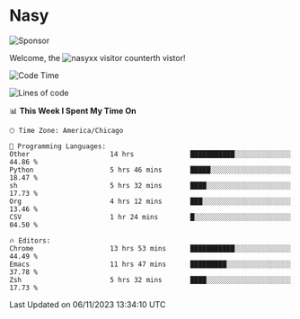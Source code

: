 # Nasy

<!--
<p align="center">
<img height="200" src="https://github-readme-stats.vercel.app/api?username=nasyxx&count_private=true&show_icons=true&theme=dracula&include_all_commits=true"/>
<img height="200" src="https://github-readme-stats.vercel.app/api/top-langs/?username=nasyxx&theme=dracula&hide=html,jupyter+notebook&count_private=true&show_icons=true"/>
</p>

  
----------------
-->

![Sponsor](https://img.shields.io/static/v1.svg?label=Sponsor&message=%E2%9D%A4&logo=GitHub&style=flat&color=pink)
 
Welcome, the ![nasyxx visitor counter](https://count.getloli.com/get/@nasyxx?theme=rule34)th vistor!
 
<!--START_SECTION:waka-->
![Code Time](http://img.shields.io/badge/Code%20Time-3%2C910%20hrs%2039%20mins-blue)

![Lines of code](https://img.shields.io/badge/From%20Hello%20World%20I%27ve%20Written-6.3%20million%20lines%20of%20code-blue)

📊 **This Week I Spent My Time On** 

```text
🕑︎ Time Zone: America/Chicago

💬 Programming Languages: 
Other                    14 hrs              ███████████░░░░░░░░░░░░░░   44.86 % 
Python                   5 hrs 46 mins       █████░░░░░░░░░░░░░░░░░░░░   18.47 % 
sh                       5 hrs 32 mins       ████░░░░░░░░░░░░░░░░░░░░░   17.73 % 
Org                      4 hrs 12 mins       ███░░░░░░░░░░░░░░░░░░░░░░   13.46 % 
CSV                      1 hr 24 mins        █░░░░░░░░░░░░░░░░░░░░░░░░   04.50 % 

🔥 Editors: 
Chrome                   13 hrs 53 mins      ███████████░░░░░░░░░░░░░░   44.49 % 
Emacs                    11 hrs 47 mins      █████████░░░░░░░░░░░░░░░░   37.78 % 
Zsh                      5 hrs 32 mins       ████░░░░░░░░░░░░░░░░░░░░░   17.73 % 
```


 Last Updated on 06/11/2023 13:34:10 UTC
<!--END_SECTION:waka-->

<!-- ![visitors](https://visitor-badge.laobi.icu/badge?page_id=nasyxx.nasyxx) -->
